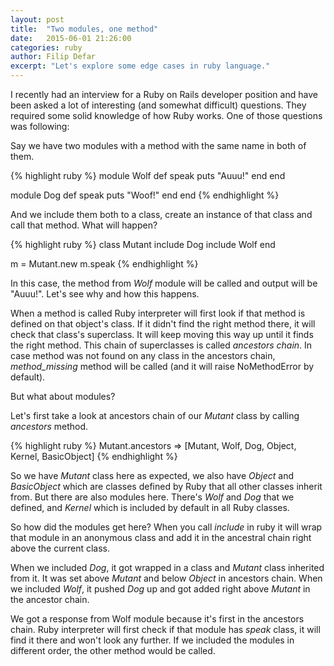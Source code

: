 ```yaml
---
layout: post
title:  "Two modules, one method"
date:   2015-06-01 21:26:00
categories: ruby
author: Filip Defar
excerpt: "Let's explore some edge cases in ruby language."
---
```

I recently had an interview for a Ruby on Rails developer position and have been
asked a lot of interesting (and somewhat difficult) questions. They required
some solid knowledge of how Ruby works. One of those questions was following:

Say we have two modules with a method with the same name in both of them.

{% highlight ruby %}
module Wolf
  def speak
    puts "Auuu!"
  end
end

module Dog
  def speak
    puts "Woof!"
  end
end
{% endhighlight %}

And we include them both to a class, create an instance of that class and call
that method. What will happen?

{% highlight ruby %}
class Mutant
  include Dog
  include Wolf
end

m = Mutant.new
m.speak
{% endhighlight %}

In this case, the method from _Wolf_ module will be called and output will be "Auuu!".
Let's see why and how this happens.

When a method is called Ruby interpreter will first look if that method is defined on that object's class. If it didn't find the right method there, it will check that class's superclass. It will keep moving this way up until it finds the right method. This chain of superclasses is called _ancestors chain_. In case method was not found on any class in the ancestors chain,
_method_missing_ method will be called (and it will raise NoMethodError by default).

But what about modules?

Let's first take a look at ancestors chain of our _Mutant_ class by calling _ancestors_ method.

{% highlight ruby %}
Mutant.ancestors
 => [Mutant, Wolf, Dog, Object, Kernel, BasicObject]
{% endhighlight %}

So we have _Mutant_ class here as expected, we also have _Object_ and _BasicObject_
which are classes defined by Ruby that all other classes inherit from. But there
are also modules here. There's _Wolf_ and _Dog_ that we defined, and _Kernel_ which is
included by default in all Ruby classes.

So how did the modules get here? When you call _include_ in ruby it
will wrap that module in an anonymous class and add it in the ancestral chain right
above the current class.

When we included _Dog_, it got wrapped in a class and
_Mutant_ class inherited from it. It was set above _Mutant_ and below _Object_ in ancestors chain.
When we included _Wolf_, it pushed _Dog_ up and got added right above _Mutant_ in
the ancestor chain.

We got a response from Wolf module because it's first in
the ancestors chain. Ruby interpreter will first check if that module has _speak_ class, it will find it there and won't look any further.
If we included the modules in different order, the other method would be called.
